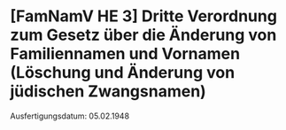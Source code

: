 # [FamNamV HE 3] Dritte Verordnung zum Gesetz über die Änderung von Familiennamen und Vornamen (Löschung und Änderung von jüdischen Zwangsnamen)

Ausfertigungsdatum: 05.02.1948

 